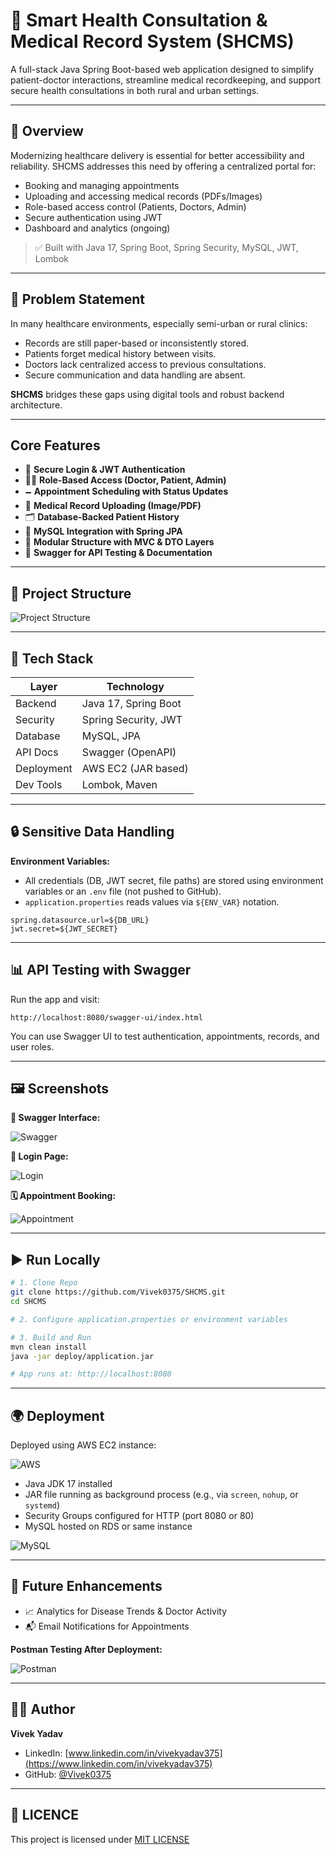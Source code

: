 # 🏥 Smart Health Consultation & Medical Record System (SHCMS)

A full-stack Java Spring Boot-based web application designed to simplify patient-doctor interactions, streamline medical recordkeeping, and support secure health consultations in both rural and urban settings.

---

## 📌 Overview

Modernizing healthcare delivery is essential for better accessibility and reliability. SHCMS addresses this need by offering a centralized portal for:

* Booking and managing appointments
* Uploading and accessing medical records (PDFs/Images)
* Role-based access control (Patients, Doctors, Admin)
* Secure authentication using JWT
* Dashboard and analytics (ongoing)

> ✅ Built with Java 17, Spring Boot, Spring Security, MySQL, JWT, Lombok

---

## 🎯 Problem Statement

In many healthcare environments, especially semi-urban or rural clinics:

* Records are still paper-based or inconsistently stored.
* Patients forget medical history between visits.
* Doctors lack centralized access to previous consultations.
* Secure communication and data handling are absent.

**SHCMS** bridges these gaps using digital tools and robust backend architecture.

---

##  Core Features

* 🔐 **Secure Login & JWT Authentication**
* 🧑‍⚕️ **Role-Based Access (Doctor, Patient, Admin)**
* 🗕️ **Appointment Scheduling with Status Updates**
* 📂 **Medical Record Uploading (Image/PDF)**
* 🗂️ **Database-Backed Patient History**
* 📀 **MySQL Integration with Spring JPA**
* 🧱 **Modular Structure with MVC & DTO Layers**
* 🧪 **Swagger for API Testing & Documentation**

---

## 📁 Project Structure

![Project Structure](https://raw.githubusercontent.com/Vivek0375/SHCMS/main/shcms-image/Screenshot%202025-07-07%20165439.png)

---

## 🚀 Tech Stack

| Layer      | Technology           |
| ---------- | -------------------- |
| Backend    | Java 17, Spring Boot |
| Security   | Spring Security, JWT |
| Database   | MySQL, JPA           |
| API Docs   | Swagger (OpenAPI)    |
| Deployment | AWS EC2 (JAR based)  |
| Dev Tools  | Lombok, Maven        |

---

## 🔒 Sensitive Data Handling

**Environment Variables:**

* All credentials (DB, JWT secret, file paths) are stored using environment variables or an `.env` file (not pushed to GitHub).
* `application.properties` reads values via `${ENV_VAR}` notation.

```properties
spring.datasource.url=${DB_URL}
jwt.secret=${JWT_SECRET}
```

---

## 📊 API Testing with Swagger

Run the app and visit:

```
http://localhost:8080/swagger-ui/index.html
```

You can use Swagger UI to test authentication, appointments, records, and user roles.

---

## 🖼️ Screenshots

**🔧 Swagger Interface:**

![Swagger](https://raw.githubusercontent.com/Vivek0375/SHCMS/main/shcms-image/Screenshot%202025-07-06%20212819.png)

**🔐 Login Page:**

![Login](https://raw.githubusercontent.com/Vivek0375/SHCMS/main/shcms-image/Screenshot%202025-07-06%20212819.png)

**🗓️ Appointment Booking:**

![Appointment](https://raw.githubusercontent.com/Vivek0375/SHCMS/main/shcms-image/Screenshot%202025-07-06%20195645.png)

---

## ▶️ Run Locally

```bash
# 1. Clone Repo
git clone https://github.com/Vivek0375/SHCMS.git
cd SHCMS

# 2. Configure application.properties or environment variables

# 3. Build and Run
mvn clean install
java -jar deploy/application.jar

# App runs at: http://localhost:8080
```

---

## 🌍 Deployment

Deployed using AWS EC2 instance:

![AWS](https://raw.githubusercontent.com/Vivek0375/SHCMS/main/shcms-image/Screenshot%202025-07-06%20192828.png)

* Java JDK 17 installed
* JAR file running as background process (e.g., via `screen`, `nohup`, or `systemd`)
* Security Groups configured for HTTP (port 8080 or 80)
* MySQL hosted on RDS or same instance

![MySQL](https://raw.githubusercontent.com/Vivek0375/SHCMS/main/shcms-image/Screenshot%202025-07-06%20195726.png)

---

## 🧠 Future Enhancements

* 📈 Analytics for Disease Trends & Doctor Activity
* 📬 Email Notifications for Appointments

**Postman Testing After Deployment:**

![Postman](https://raw.githubusercontent.com/Vivek0375/SHCMS/main/shcms-image/Screenshot%202025-07-06%20164110.png)

---

## 🧑‍💻 Author

**Vivek Yadav**

* LinkedIn: [www.linkedin.com/in/vivekyadav375](https://www.linkedin.com/in/vivekyadav375)
* GitHub: [@Vivek0375](https://github.com/Vivek0375)

---

## 📜 LICENCE

This project is licensed under [MIT LICENSE](LICENSE)
